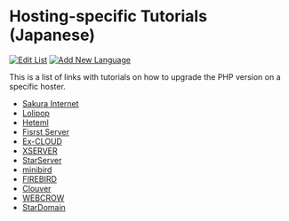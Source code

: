 # Hosting-specific Tutorials (Japanese)

[![Edit List](https://img.shields.io/badge/Edit_List--green.svg?style=social)](https://github.com/wp-core-php/servehappy-resources/edit/master/tutorials/hosting-specific/tutorials-ja.md)
[![Add New Language](https://img.shields.io/badge/Add_New_Language--green.svg?style=social)](https://github.com/wp-core-php/servehappy-resources/new/master/tutorials/hosting-specific)

This is a list of links with tutorials on how to upgrade the PHP version on a specific hoster.

* [Sakura Internet](http://knowledge.sakura.ad.jp/knowledge/7625/)
* [Lolipop](https://lolipop.jp/manual/user/php-setting/)
* [Heteml](https://heteml.jp/support/manual/php5/)
* [Fisrst Server](http://support.fsv.jp/manual/php/basic/type.html)
* [Ex-CLOUD](https://ex-cloud.jp/support/question/g-779)
* [XSERVER](https://www.xserver.ne.jp/manual/man_program_php_ver.php)
* [StarServer](https://www.star.ne.jp/manual/homepage_php_ver.php)
* [minibird](http://www.minibird.jp/man/homepage_program_php_ver.php)
* [FIREBIRD](http://www.firebird.jp/support/man/homepage_program_php_ver.php)
* [Clouver](http://www.clouver.jp/support/man/homepage_program_php_ver.php)
* [WEBCROW](http://www.webcrow.jp/support/man/homepage_program_php_ver.php)
* [StarDomain](http://www.star-domain.jp/man/homepage_program_php_ver.php)
